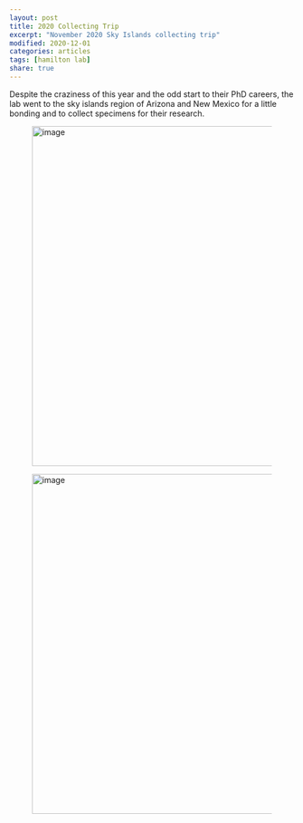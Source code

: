 ```yaml
---
layout: post
title: 2020 Collecting Trip
excerpt: "November 2020 Sky Islands collecting trip"
modified: 2020-12-01
categories: articles
tags: [hamilton lab]
share: true
---
```


Despite the craziness of this year and the odd start to their PhD careers, the lab went to the sky islands region of Arizona and New Mexico for a little bonding and to collect specimens for their research.
<figure>
	<a href="{{ site.url }}/images/Erik_Karina_01.jpg"><img src="{{ site.url }}/images/Erik_Karina_01.jpg" alt="image" width="600" height=""> </a>
</figure>

<figure>
	<a href="{{ site.url }}/images/Erik_Karina_02.jpg"><img src="{{ site.url }}/images/Erik_Karina_02.jpg" alt="image" width="600" height=""> </a>
</figure>
